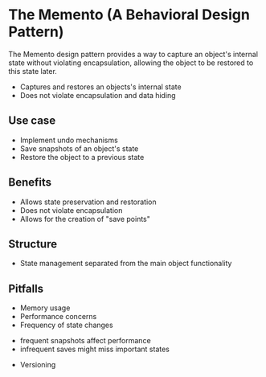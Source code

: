 # The Memento (A Behavioral Design Pattern)
The Memento design pattern provides a way to capture an object's internal state without violating encapsulation, allowing the object to be restored to this state later.

* Captures and restores an objects's internal state
* Does not violate encapsulation and data hiding


## Use case
* Implement undo mechanisms
* Save snapshots of an object's state
* Restore the object to a previous state

## Benefits
* Allows state preservation and restoration
* Does not violate encapsulation
* Allows for the creation of "save points"

## Structure
* State management separated from the main object functionality

## Pitfalls
* Memory usage
* Performance concerns
* Frequency of state changes
- frequent snapshots affect performance
- infrequent saves might miss important states
* Versioning

